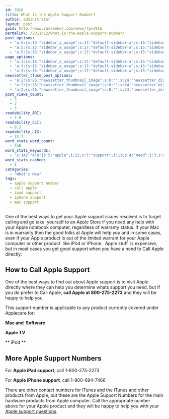 ```yaml
---
id: 3916
title: What is the Apple Support Number?
author: adminstrator
layout: post
guid: http://www.ramseeker.com/news/?p=3916
permalink: /2011/12/what-is-the-apple-support-number/
post_options:
  - 'a:5:{s:15:"sidebar_a_usage";s:17:"default-sidebar-a";s:15:"sidebar_b_usage";s:17:"default-sidebar-b";s:9:"hwa_usage";s:17:"default-headerbar";s:8:"ad_above";s:0:"";s:8:"ad_below";s:0:"";}'
  - 'a:5:{s:15:"sidebar_a_usage";s:17:"default-sidebar-a";s:15:"sidebar_b_usage";s:17:"default-sidebar-b";s:9:"hwa_usage";s:17:"default-headerbar";s:8:"ad_above";s:0:"";s:8:"ad_below";s:0:"";}'
  - 'a:5:{s:15:"sidebar_a_usage";s:17:"default-sidebar-a";s:15:"sidebar_b_usage";s:17:"default-sidebar-b";s:9:"hwa_usage";s:17:"default-headerbar";s:8:"ad_above";s:0:"";s:8:"ad_below";s:0:"";}'
page_options:
  - 'a:3:{s:15:"sidebar_a_usage";s:17:"default-sidebar-a";s:15:"sidebar_b_usage";s:17:"default-sidebar-b";s:9:"hwa_usage";s:17:"default-headerbar";}'
  - 'a:3:{s:15:"sidebar_a_usage";s:17:"default-sidebar-a";s:15:"sidebar_b_usage";s:17:"default-sidebar-b";s:9:"hwa_usage";s:17:"default-headerbar";}'
  - 'a:3:{s:15:"sidebar_a_usage";s:17:"default-sidebar-a";s:15:"sidebar_b_usage";s:17:"default-sidebar-b";s:9:"hwa_usage";s:17:"default-headerbar";}'
newssetter_tfuse_post_options:
  - 'a:2:{s:26:"newssetter_thumbnail_image";s:0:"";s:24:"newssetter_disable_image";s:4:"true";}'
  - 'a:2:{s:26:"newssetter_thumbnail_image";s:0:"";s:24:"newssetter_disable_image";s:4:"true";}'
  - 'a:2:{s:26:"newssetter_thumbnail_image";s:0:"";s:24:"newssetter_disable_image";s:4:"true";}'
post_views_count:
  - 3
  - 3
  - 3
readability_ARI:
  - 7.9
readability_CLI:
  - 8.2
readability_LIX:
  - 33.7
word_stats_word_count:
  - 246
word_stats_keywords:
  - 's:142:"a:8:{s:5:"apple";i:22;s:7:"support";i:11;s:4:"need";i:3;s:4:"help";i:5;s:8:"computer";i:3;s:7:"product";i:4;s:4:"call";i:7;s:7:"numbers";i:3;}";'
word_stats_cached:
  - 1
categories:
  - "What's New"
tags:
  - apple support number
  - call apple
  - ipad support
  - iphone support
  - mac support
---
```

One of the best ways to get your Apple support issues resolved is to forget calling and go take  yourself to an Apple Store if you need any help with your Apple notebook computer, regardless of warranty status. If your Mac is in warranty then the good folks at Apple will help you and in some cases, even if your Apple product is out of the limited warrant for your Apple computer or other product  like iPod or iPhone.  Apple stuff  is expensive, but in most cases you get good support when you have a need to Call Apple directly:

## **How to Call Apple Support**

One of the best ways to find out about Apple support is to visit Apple directly where they can help you determine whats support you need, but if you do prefer to Call Apple, **call Apple at 800-275-2273** and they will be happy to help you.

This support number is applicable to any product currently covered under Applecare for:

**Mac and  Software**

**Apple TV**

** iPod **

## **More Apple Support Numbers**

For **Apple iPad support**, call 1-800-275-2273

For **Apple iPhone support**, call 1-800-694-7466

There are other contact numbers for iTunes and the iTunes and other products from Apple, but these are the Apple Support Numbers for the main hardware products from Apple computer. Call the appropriate number above for your Apple product and they will be happy to help you with your [Apple support questions][1].

&nbsp;

&nbsp;

&nbsp;

 [1]: http://www.apple.com/support/contact/